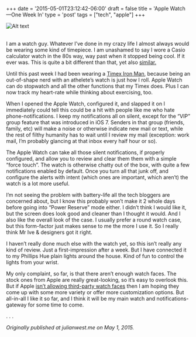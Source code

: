 +++
date = '2015-05-01T23:12:42-06:00'
draft = false
title = 'Apple Watch—One Week In'
type = 'post'
tags = ["tech", "apple"]
+++

<div>
  <img src="https://julianwest.me/Blog/posts/2015/Apple-Watch-One-week-in/apple-watch.jpeg" alt="Alt text">
</div><br />

I am a watch guy. Whatever I’ve done in my crazy life I almost always would be wearing some kind of timepiece. I am unashamed to say I wore a Casio calculator watch in the 80s way, way past when it stopped being cool. If it ever was. This is quite a bit different than that, yet also <a href="http://www.noodlewerk.com/blog/calculator-apple-watch-tutorial/">similar.</a><br />

Until this past week I had been wearing a <a href="http://www.watch-id.com/sightings/timex-ironman-dual-tech-will-ferrell-stranger-fiction">Timex Iron Man</a>, because being an out-of-shape nerd with an athelete’s watch is just how I roll. Apple Watch can do stopwatch and all the other functions that my Timex does. Plus I can now track my heart-rate while thinking about exercising, too.<br />

When I opened the Apple Watch, configured it, and slapped it on I immediately could tell this could be a hit with people like me who hate phone-notifications. I keep my notifications all on silent, except for the “VIP” group feature that was introduced in iOS 7. Senders in that group (friends, family, etc) will make a noise or otherwise indicate new mail or text, while the rest of filthy humanity has to wait until I review my mail (exception: work mail, I’m probably glancing at that inbox every half hour or so).<br />

The Apple Watch can take all those silent notifications, if properly configured, and allow you to review and clear them them with a simple “force touch”. The watch is otherwise chatty out of the box, with quite a few notifications enabled by default. Once you turn all that junk off, and configure the alerts with intent (which ones are important, which aren’t) the watch is a lot more useful.<br />

I’m not seeing the problem with battery-life all the tech bloggers are concerned about, but I know this probably won’t make it 2 whole days before going into “Power Reserve” mode either. I didn’t think I would like it, but the screen does look good and cleaner than I thought it would. And I also like the overall look of the case. I usually prefer a round watch case, but this form-factor just makes sense to me the more I use it. So I really think Mr Ive & designers got it right.<br />

I haven’t really done much else with the watch yet, so this isn’t really any kind of review. Just a first-impression after a week. But I have connected it to my Phillips Hue plain lights around the house. Kind of fun to control the lights from your wrist.<br />

My only complaint, so far, is that there aren’t enough watch faces. The stock ones from Apple are really great-looking, so it’s easy to overlook this. But if Apple <a href="http://daringfireball.net/2015/04/custom_watch_faces">isn’t allowing third-party watch faces</a> then I am hoping they come up with some more variety or offer more customization options. But all-in-all I like it so far, and I think it will be my main watch and notifications-gateway for some time to come.<br />

<div style="font-size: 14px;">
    .   .   .
</div>

<i>Originally published at julianwest.me on May 1, 2015.</i>